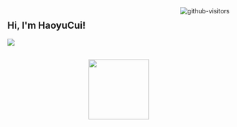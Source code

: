 <a href="https://github.com/HaoyuCui/"> 
  <img align="right", src="https://komarev.com/ghpvc/?username=Haoyucui&label=Visitors&color=blue&style=flat&logo=github%22%20alt=%22gtihub-visitors%22" alt="github-visitors"/> 
</a>

## Hi, I'm HaoyuCui!

<p>
<a href="https://blog.csdn.net/calvintri"><img src="https://img.shields.io/static/v1?label=Blog&message=CSDN&color=red"/></a>
</p><br>
<div align="center" >
<img height="137px" src="https://github-readme-stats.vercel.app/api?username=haoyucui"/> <br> <br>
</div>



